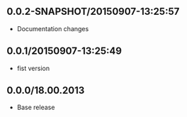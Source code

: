 ## 0.0.2-SNAPSHOT/20150907-13:25:57

* Documentation changes

## 0.0.1/20150907-13:25:49

* fist version


## 0.0.0/18.00.2013

- Base release
